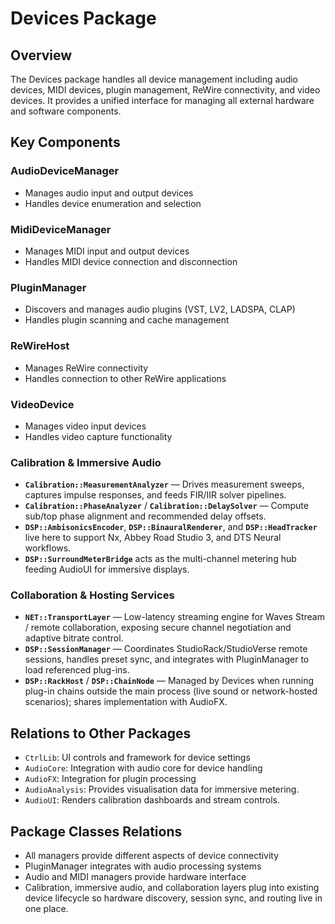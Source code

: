 # Devices Package

## Overview
The Devices package handles all device management including audio devices, MIDI devices, plugin management, ReWire connectivity, and video devices. It provides a unified interface for managing all external hardware and software components.

## Key Components

### AudioDeviceManager
- Manages audio input and output devices
- Handles device enumeration and selection

### MidiDeviceManager
- Manages MIDI input and output devices
- Handles MIDI device connection and disconnection

### PluginManager
- Discovers and manages audio plugins (VST, LV2, LADSPA, CLAP)
- Handles plugin scanning and cache management

### ReWireHost
- Manages ReWire connectivity
- Handles connection to other ReWire applications

### VideoDevice
- Manages video input devices
- Handles video capture functionality

### Calibration & Immersive Audio
- **`Calibration::MeasurementAnalyzer`** — Drives measurement sweeps, captures impulse responses, and feeds FIR/IIR solver pipelines.
- **`Calibration::PhaseAnalyzer`** / **`Calibration::DelaySolver`** — Compute sub/top phase alignment and recommended delay offsets.
- **`DSP::AmbisonicsEncoder`**, **`DSP::BinauralRenderer`**, and **`DSP::HeadTracker`** live here to support Nx, Abbey Road Studio 3, and DTS Neural workflows.
- **`DSP::SurroundMeterBridge`** acts as the multi-channel metering hub feeding AudioUI for immersive displays.

### Collaboration & Hosting Services
- **`NET::TransportLayer`** — Low-latency streaming engine for Waves Stream / remote collaboration, exposing secure channel negotiation and adaptive bitrate control.
- **`DSP::SessionManager`** — Coordinates StudioRack/StudioVerse remote sessions, handles preset sync, and integrates with PluginManager to load referenced plug-ins.
- **`DSP::RackHost`** / **`DSP::ChainNode`** — Managed by Devices when running plug-in chains outside the main process (live sound or network-hosted scenarios); shares implementation with AudioFX.

## Relations to Other Packages
- `CtrlLib`: UI controls and framework for device settings
- `AudioCore`: Integration with audio core for device handling
- `AudioFX`: Integration for plugin processing
- `AudioAnalysis`: Provides visualisation data for immersive metering.
- `AudioUI`: Renders calibration dashboards and stream controls.

## Package Classes Relations
- All managers provide different aspects of device connectivity
- PluginManager integrates with audio processing systems
- Audio and MIDI managers provide hardware interface
- Calibration, immersive audio, and collaboration layers plug into existing device lifecycle so hardware discovery, session sync, and routing live in one place.
